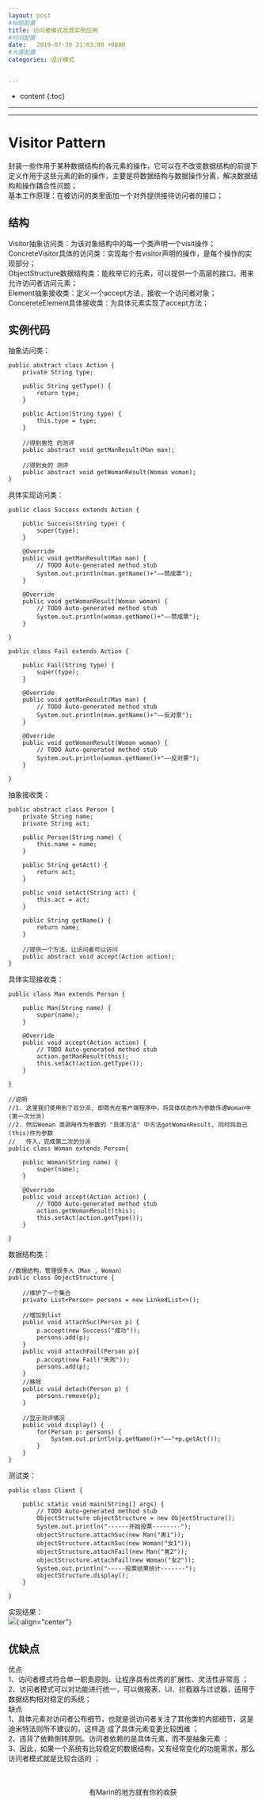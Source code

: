 ```yaml
---
layout: post
#标题配置
title: 访问者模式及其实例应用
#时间配置
date:   2019-07-30 21:03:00 +0800
#大类配置
categories: 设计模式


---
```


* content
{:toc}
---
---

# Visitor Pattern
封装一些作用于某种数据结构的各元素的操作，它可以在不改变数据结构的前提下定义作用于这些元素的新的操作，主要是将数据结构与数据操作分离，解决数据结构和操作耦合性问题；<br>
基本工作原理：在被访问的类里面加一个对外提供接待访问者的接口；

## 结构
Visitor抽象访问类：为该对象结构中的每一个类声明一个visit操作；<br>
ConcreteVisitor具体的访问类：实现每个有visitor声明的操作，是每个操作的实现部分；<br>
ObjectStructure数据结构类：能枚举它的元素，可以提供一个高层的接口，用来允许访问者访问元素；<br>
Element抽象接收类：定义一个accept方法，接收一个访问者对象；<br>
ConcereteElement具体接收类：为具体元素实现了accept方法；<br>

## 实例代码
抽象访问类：
```
public abstract class Action {
	private String type;

	public String getType() {
		return type;
	}

	public Action(String type) {
		this.type = type;
	}
	
	//得到男性 的测评
	public abstract void getManResult(Man man);
	
	//得到女的 测评
	public abstract void getWomanResult(Woman woman);
}
```
具体实现访问类：
```
public class Success extends Action {

	public Success(String type) {
		super(type);
	}

	@Override
	public void getManResult(Man man) {
		// TODO Auto-generated method stub
		System.out.println(man.getName()+"——赞成票");
	}

	@Override
	public void getWomanResult(Woman woman) {
		// TODO Auto-generated method stub
		System.out.println(woman.getName()+"——赞成票");
	}

}
```
```
public class Fail extends Action {

	public Fail(String type) {
		super(type);
	}

	@Override
	public void getManResult(Man man) {
		// TODO Auto-generated method stub
		System.out.println(man.getName()+"——反对票");
	}

	@Override
	public void getWomanResult(Woman woman) {
		// TODO Auto-generated method stub
		System.out.println(woman.getName()+"——反对票");
	}

}
```
抽象接收类：
```
public abstract class Person {
	private String name;
	private String act;
	
	public Person(String name) {
		this.name = name;
	}

	public String getAct() {
		return act;
	}

	public void setAct(String act) {
		this.act = act;
	}

	public String getName() {
		return name;
	}
	
	//提供一个方法，让访问者可以访问
	public abstract void accept(Action action);
}
```
具体实现接收类：
```
public class Man extends Person {

	public Man(String name) {
		super(name);
	}

	@Override
	public void accept(Action action) {
		// TODO Auto-generated method stub
		action.getManResult(this);
		this.setAct(action.getType());
	}

}
```
```
//说明
//1. 这里我们使用到了双分派, 即首先在客户端程序中，将具体状态作为参数传递Woman中(第一次分派)
//2. 然后Woman 类调用作为参数的 "具体方法" 中方法getWomanResult, 同时将自己(this)作为参数
//   传入，完成第二次的分派
public class Woman extends Person{

	public Woman(String name) {
		super(name);
	}

	@Override
	public void accept(Action action) {
		// TODO Auto-generated method stub
		action.getWomanResult(this);
		this.setAct(action.getType());
	}

}
```
数据结构类：
```
//数据结构，管理很多人（Man , Woman）
public class ObjectStructure {

	//维护了一个集合
	private List<Person> persons = new LinkedList<>();
	
	//增加到list
	public void attachSuc(Person p) {
		p.accept(new Success("成功"));
		persons.add(p);
	}
	public void attachFail(Person p){
		p.accept(new Fail("失败"));
		persons.add(p);
	}
	//移除
	public void detach(Person p) {
		persons.remove(p);
	}
	
	//显示测评情况
	public void display() {
		for(Person p: persons) {
			System.out.println(p.getName()+"——"+p.getAct());
		}
	}
}
```
测试类：
```
public class Client {

	public static void main(String[] args) {
		// TODO Auto-generated method stub
		ObjectStructure objectStructure = new ObjectStructure();
		System.out.println("------开始投票--------");
		objectStructure.attachSuc(new Man("男1"));
		objectStructure.attachSuc(new Woman("女1"));
		objectStructure.attachFail(new Man("男2"));
		objectStructure.attachFail(new Woman("女2"));
		System.out.println("-----投票结果统计-------");
		objectStructure.display();
	}

}
```
实现结果：<br>
![](https://itmanmzt.github.io/styles/images/fangwenzhe/001.jpg){:align="center"}

## 优缺点
优点 <br>
1、访问者模式符合单一职责原则、让程序具有优秀的扩展性、灵活性非常高 ；<br>
2、访问者模式可以对功能进行统一，可以做报表、UI、拦截器与过滤器，适用于数据结构相对稳定的系统；<br> 
缺点 <br>
1、具体元素对访问者公布细节，也就是说访问者关注了其他类的内部细节，这是迪米特法则所不建议的，这样造 成了具体元素变更比较困难 ；<br>
2、违背了依赖倒转原则。访问者依赖的是具体元素，而不是抽象元素 ；<br>
3、因此，如果一个系统有比较稳定的数据结构，又有经常变化的功能需求，那么访问者模式就是比较合适的 ；<br>

<br>

<br>

<center>有Marin的地方就有你的收获</center>